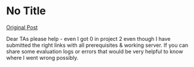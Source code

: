 # No Title

[Original Post](https://discourse.onlinedegree.iitm.ac.in/t/169029/532)

<p>Dear TAs please help - even I got 0 in project 2 even though I have submitted the right links with all prerequisites &amp; working server. If you can share some evaluation logs or errors that would be very helpful to know where I went wrong possibly.</p>